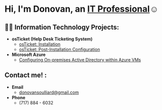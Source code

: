 <h1>Hi, I'm Donovan, an <a href="https://linkedin.com/in/dsoulliard">IT Professional</a>☺</h1>

<h2>👨‍💻 Information Technology Projects:</h2>

- <b>osTicket (Help Desk Ticketing System)</b>
  - [osTicket: Installation](https://github.com/dsoulliard/osticket-prereqs)
  - [osTicket: Post-Installation Configuration](https://github.com/dsoulliard/post-install-config)
- <b>Microsoft Azure</b>
  - [Configuring On-premises Active Directory within Azure VMs](https://github.com/dsoulliard/active-directory-azure)
  
<h2>Contact me! :</h2>

- <b> Email </b>
    - donovansoulliard@gmail.com
- <b> Phone </b>
    - (717)  884 - 6032
